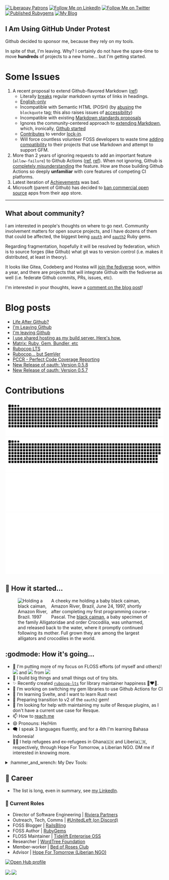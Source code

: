 <div id="badges">

[![Liberapay Patrons][⛳liberapay-img]][⛳liberapay]
[![Follow Me on LinkedIn][🖇linkedin-img]][🖇linkedin]
[![Follow Me on Twitter][🐦twitter-img]][🐦twitter]
[![Published Rubygems][💎rubygems-img]][💎rubygems]
[![My Blog][🚎blog-img]][🚎blog]

</div>

[⛳liberapay-img]: https://img.shields.io/liberapay/patrons/pboling.svg?logo=liberapay
[⛳liberapay]: https://liberapay.com/pboling/donate
[🖇linkedin]: http://www.linkedin.com/in/peterboling
[🖇linkedin-img]: https://img.shields.io/badge/PeterBoling-blue?style=plastic&logo=linkedin
[🐦twitter]: http://twitter.com/intent/user?screen_name=galtzo
[🐦twitter-img]: https://img.shields.io/twitter/follow/galtzo.svg?style=social&label=Follow
[💎rubygems]: https://rubygems.org/profiles/pboling
[💎rubygems-img]: https://img.shields.io/gem/u/pboling.svg
[🚎blog]: http://www.railsbling.com/tags/oauth2/
[🚎blog-img]: https://img.shields.io/badge/blog-railsbling-brightgreen.svg?style=flat

## I Am Using GitHub Under Protest

Github decided to sponsor me, because they rely on my tools.

In spite of that, I'm leaving.  Why?  I certainly do not have the spare-time to move **hundreds** of projects to a new home... but I'm getting started.

# Some Issues

1. A recent proposal to extend Github-flavored Markdown ([ref](https://github.com/github-community/community/discussions/16925#discussioncomment-3095850))
   - Literally [breaks](https://github.com/github-community/community/discussions/16925#discussioncomment-3014438) regular markdown syntax of links in headings.
   - [English-only](https://github.com/github-community/community/discussions/16925#discussioncomment-3086634)
   - Incompatible with Semantic HTML (POSH) (by [abusing](https://github.com/github-community/community/discussions/16925#discussioncomment-2830438) the `blockquote` tag; this also raises issues of [accessibility](https://github.com/github-community/community/discussions/16925#discussioncomment-3095850))
   - Incompatible with existing [Markdown standards proposals](https://github.com/github-community/community/discussions/16925#discussioncomment-2791869)
   - Ignores the community-centered approach to [extending Markdown](https://github.com/github-community/community/discussions/16925#discussioncomment-3095850), which, ironically, [Github started](https://github.com/github-community/community/discussions/16925#discussioncomment-3101018)
   - [Contributes](https://github.com/github-community/community/discussions/16925#discussioncomment-2975948) to vendor [lock-in](https://github.com/github-community/community/discussions/16925#discussioncomment-2806570).
   - Will force countless volunteer FOSS developers to waste time [adding compatibility](https://github.com/github-community/community/discussions/16925#discussioncomment-3086904) to their projects that use Markdown and attempt to support GFM.
2. More than 2 years of ignoring requests to add an important feature (`allow-failure`) to Github Actions ([ref](https://github.com/actions/toolkit/issues/399), [ref](https://github.com/github-community/community/discussions/15452)).  When not ignoring, Github is [completely misunderstanding](https://github.com/actions/toolkit/issues/399#issuecomment-607450398) the feature.  How are those building Github Actions so deeply **unfamiliar** with core features of competing CI platforms.
3. Latest iteration of [Achievements](https://github.com/github-community/community/discussions/18153#discussioncomment-2935669) was bad.
4. Microsoft (parent of Github) has decided to [ban commercial open source](https://sfconservancy.org/blog/2022/jul/07/microsoft-bans-commerical-open-source-in-app-store/) apps from their app store.

---

## What about community?

I am interested in people's thoughts on where to go next.  Community involvement matters for open source projects, and I have dozens of them that could be affected, the biggest being [`oauth`](https://rubygems.org/gems/oauth) and [`oauth2`](https://rubygems.org/gems/oauth2) Ruby gems.

Regarding fragmentation, hopefully it will be resolved by federation, which is to source forges (like Github) what git was to version control (i.e. makes it distributed, at least in theory).

It looks like Gitea, Codeberg and Hostea will [join the fediverse](https://forgefriends.org/blog/2022/06/30/2022-06-state-forge-federation/) soon, within a year, and there are projects that will integrate Github with the fediverse as well (i.e. federate Github commits, PRs, issues, etc).

I'm interested in your thoughts, leave a [comment on the blog post](https://railsbling.com/posts/give_up_github/)!

# Blog posts
<!-- BLOG-POST-LIST:START -->
- [Life After Github?](https://dev.to/galtzo/life-after-github-4e2d)
- [I&#39;m Leaving Github](http://www.railsbling.com/posts/give_up_github/)
- [I&#39;m leaving Github](https://dev.to/galtzo/im-leaving-github-50ba)
- [I use shared hosting as my build server. Here&#39;s how.](https://dev.to/galtzo/i-use-shared-hosting-as-my-build-server-heres-how-2e6k)
- [Matrix: Ruby, Gem, Bundler, etc](https://dev.to/galtzo/matrix-ruby-gem-bundler-etc-4kk7)
- [Rubocop LTS](https://dev.to/galtzo/rubocop-lts-1e31)
- [Rubocop... but SemVer](https://dev.to/galtzo/rubocop-ruby-matrix-gems-nj)
- [PCCR - Perfect Code Coverage Reporting](https://dev.to/galtzo/ippccr-in-pursuit-of-perfect-code-coverage-reporting-3a2i)
- [New Release of oauth: Version 0.5.8](http://www.railsbling.com/oauth/releases/oauth-0.5.8/)
- [New Release of oauth: Version 0.5.7](http://www.railsbling.com/oauth/releases/oauth-0.5.7/)
<!-- BLOG-POST-LIST:END -->

# Contributions

![GitHub Snake Light](https://github.com/pboling/pboling/raw/output/github-snake.svg?raw=true#gh-light-mode-only)
![GitHub Snake dark](https://github.com/pboling/pboling/raw/output/github-snake-dark.svg?raw=true#gh-dark-mode-only)
![Comment Reactions](https://github.com/pboling/pboling/raw/main/dist/metrics.plugin.reactions.svg?raw=true)
![Notable Contributions](https://github.com/pboling/pboling/raw/main/dist/metrics.plugin.notable.svg?raw=true)

## :child: How it started...

<figure>
  <img align="left" width="25%" src="https://railsbling.com/peter-amazon-black-caiman.jpg" alt="Holding a black caiman, Amazon River, Brazil. 1997">
  <figcaption>A cheeky me holding a baby black caiman, Amazon River, Brazil, June 24, 1997, shortly after completing my first programming course - Pascal. The <a href="https://en.wikipedia.org/wiki/Black_caiman">black caiman</a>, a baby specimen of the family Alligatoridae and order Crocodilia, was unharmed, and released back to the water, where it promptly continued following its mother. Full grown they are among the largest alligators and crocodiles in the world<a src="https://github.com/ElectricRCAircraftGuy/eRCaGuy_hello_world/blob/master/markdown/github_readme_center_and_align_images.md">.</a></figcaption>
</figure>

## :godmode: How it's going...

- 🦷 I'm putting more of my focus on FLOSS efforts (of myself and others)! <img src="https://img.shields.io/liberapay/gives/pboling.svg?logo=liberapay"> and <img src="https://img.shields.io/liberapay/receives/pboling.svg?logo=liberapay"> from <img src="https://img.shields.io/liberapay/patrons/pboling.svg?logo=liberapay">
- 👷 I build big things and small things out of tiny bits.
- ✨ Recently created [`rubocop-lts`](https://github.com/rubocop-lts) for library maintainer happiness 👩‍❤️‍👩.
- 🔭 I’m working on switching my gem libraries to use Github Actions for CI
- 🌱 I’m learning Svelte, and I want to learn Rust next
- 👯 Preparing transition to v2 of the `oauth2` gem!
- 🤔 I’m looking for help with maintaining my suite of Resque plugins, as I don't have a current use case for Resque.
- 📫 How to [reach me](https://about.me/peter.boling)
- 😄 Pronouns: He/Him
- 🗨️ I speak 3 languages fluently, and for a 4th I'm learning Bahasa Indonesia!
- 👷‍♂️ I help refugees and ex-refugees in Ghana🇬🇭 and Liberia🇱🇷, respectively, through Hope For Tomorrow, a Liberian NGO.  DM me if interested in knowing more.

[next-milestone-pct]: https://github.com/oauth-xx/oauth2/milestone/1
[next-milestone-pct-img]: https://img.shields.io/github/milestones/progress-percent/oauth-xx/oauth2/1

<details>
  <summary>:hammer_and_wrench: My Dev Tools:</summary>
  <div id="tools">
    <img src="https://raw.githubusercontent.com/devicons/devicon/master/icons/amazonwebservices/amazonwebservices-original.svg"
       alt="AWS" title="AWS" width="28" height="28" />
    <img src="https://raw.githubusercontent.com/devicons/devicon/master/icons/bash/bash-plain.svg"
       alt="bash" title="bash" width="28" height="28" />
    <img src="https://raw.githubusercontent.com/devicons/devicon/master/icons/circleci/circleci-plain.svg"
       alt="circleci" title="circleci" width="28" height="28" />
    <img src="https://raw.githubusercontent.com/devicons/devicon/master/icons/codecov/codecov-plain.svg"
       alt="codecov" title="codecov" width="28" height="28" />
    <img src="https://raw.githubusercontent.com/devicons/devicon/master/icons/css3/css3-plain.svg"
       alt="css3" title="css3" width="28" height="28" />
    <img src="https://raw.githubusercontent.com/devicons/devicon/master/icons/debian/debian-plain.svg"
       alt="debian" title="debian" width="28" height="28" />
    <img src="https://raw.githubusercontent.com/devicons/devicon/master/icons/digitalocean/digitalocean-original.svg"
       alt="digitalocean" title="digitalocean" width="28" height="28" />
    <img src="https://raw.githubusercontent.com/devicons/devicon/master/icons/docker/docker-plain.svg"
       alt="docker" title="docker" width="28" height="28" />
    <img src="https://raw.githubusercontent.com/devicons/devicon/master/icons/git/git-plain.svg"
       alt="git" title="git" width="28" height="28" />
    <img src="https://raw.githubusercontent.com/devicons/devicon/master/icons/github/github-original.svg"
       alt="github" title="github" width="28" height="28" />
    <img src="https://raw.githubusercontent.com/devicons/devicon/master/icons/gitlab/gitlab-plain.svg"
       alt="gitlab" title="gitlab" width="28" height="28" />
    <img src="https://raw.githubusercontent.com/devicons/devicon/master/icons/gitter/gitter-plain.svg"
       alt="gitter" title="gitter" width="28" height="28" />
    <img src="https://github.com/devicons/devicon/blob/master/icons/graphql/graphql-plain.svg"
       alt="graphql" title="graphql" width="28" height="28" />
    <img src="https://raw.githubusercontent.com/devicons/devicon/master/icons/handlebars/handlebars-original.svg"
       alt="handlebars" title="handlebars" width="28" height="28" />
    <img src="https://raw.githubusercontent.com/devicons/devicon/master/icons/heroku/heroku-plain.svg"
       alt="heroku" title="heroku" width="28" height="28" />
    <img src="https://raw.githubusercontent.com/devicons/devicon/master/icons/jamstack/jamstack-original.svg"
       alt="jamstack" title="jamstack" width="28" height="28" />
    <img src="https://raw.githubusercontent.com/devicons/devicon/master/icons/javascript/javascript-plain.svg"
       alt="javascript" title="javascript" width="28" height="28" />
    <img src="https://raw.githubusercontent.com/devicons/devicon/master/icons/jetbrains/jetbrains-original.svg"
       alt="jetbrains" title="jetbrains" width="28" height="28" />
    <img src="https://raw.githubusercontent.com/devicons/devicon/master/icons/jira/jira-plain.svg"
       alt="jira" title="jira" width="28" height="28" />
    <img src="https://raw.githubusercontent.com/devicons/devicon/master/icons/kubernetes/kubernetes-plain.svg"
       alt="kubernetes" title="kubernetes" width="28" height="28" />
    <img src="https://raw.githubusercontent.com/devicons/devicon/master/icons/linux/linux-plain.svg"
       alt="linux" title="linux" width="28" height="28" />
    <img src="https://raw.githubusercontent.com/devicons/devicon/master/icons/markdown/markdown-original.svg"
       alt="markdown" title="markdown" width="28" height="28" />
    <img src="https://raw.githubusercontent.com/devicons/devicon/master/icons/mysql/mysql-plain.svg"
       alt="mysql" title="mysql" width="28" height="28" />
    <img src="https://raw.githubusercontent.com/devicons/devicon/master/icons/neo4j/neo4j-plain.svg"
       alt="neo4j" title="neo4j" width="28" height="28" />
    <img src="https://raw.githubusercontent.com/devicons/devicon/master/icons/nodejs/nodejs-plain.svg"
       alt="nodejs" title="nodejs" width="28" height="28" />
    <img src="https://raw.githubusercontent.com/devicons/devicon/master/icons/postgresql/postgresql-plain.svg"
       alt="postgresql" title="postgresql" width="28" height="28" />
    <img src="https://github.com/devicons/devicon/blob/master/icons/rails/rails-plain.svg"
       alt="rails" title="rails" width="28" height="28" />
    <img src="https://raw.githubusercontent.com/devicons/devicon/master/icons/ruby/ruby-plain.svg"
       alt="ruby" title="ruby" width="28" height="28" />
    <img src="https://raw.githubusercontent.com/devicons/devicon/master/icons/rubymine/rubymine-plain.svg"
       alt="rubymine" title="rubymine" width="28" height="28" />
    <img src="https://github.com/devicons/devicon/blob/master/icons/svelte/svelte-plain.svg"
       alt="svelte" title="svelte" width="28" height="28" />
    <img src="https://raw.githubusercontent.com/devicons/devicon/master/icons/wordpress/wordpress-plain.svg"
       alt="wordpress" title="wordpress" width="28" height="28" />
  </div>
</details>

## :briefcase: Career

- The list is long, even in summary, see [my LinkedIn](https://www.linkedin.com/in/peterboling/).

### :roll_of_paper: Current Roles

- Director of Software Engineering | [Riviera Partners](https://rivierapartners.com)
- Outreach, Tech, Comms | [#UnitedLeft (on Discord)](https://discord.gg/3yhwAr7)
- FOSS Blogger | [RailsBling](https://railsbling.com)
- FOSS Author | [RubyGems](https://rubygems.org/profiles/pboling)
- FLOSS Maintainer | [Tidelift Enterprise OSS](https://tidelift.com/subscription/pkg/rubygems-oauth2?utm_source=rubygems-oauth2&utm_medium=referral&utm_campaign=enterprise)
- Researcher | [WordTree Foundation](http://wordtree.org/)
- Member-worker | [Bed of Roses Club](http://bed-of-roses.club/)
- Advisor | [Hope For Tomorrow (Liberian NGO)](https://www.facebook.com/hope.for.tomorrow.liberia)

[![Open Hub profile](https://www.openhub.net/accounts/peterboling/widgets/account_detailed?format=gif&amp;ref=sample)](https://www.openhub.net/accounts/peterboling?ref=sample)

<a href="https://github.com/anuraghazra/github-readme-stats#github-stats-card">
  <img align="center" src="https://github-readme-stats.vercel.app/api?username=pboling&count_private=true&show_icons=true&theme=tokyonight" />
</a>
<a href="https://github.com/anuraghazra/github-readme-stats#top-languages-card">
  <img align="center" src="https://github-readme-stats.vercel.app/api/top-langs/?username=pboling&theme=tokyonight&layout=compact&hide=rich%20text%20format" />
</a>

